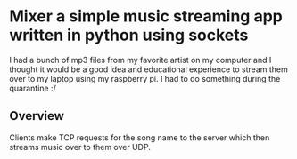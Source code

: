 # Mixer a simple music streaming app written in python using sockets

I had a bunch of mp3 files from my favorite artist on my computer and I thought
it would be a good idea and educational experience to stream them over to my laptop using my raspberry pi.
I had to do something during the quarantine :/

## Overview
Clients make TCP requests for the song name to the server which then streams
music over to them over UDP.
